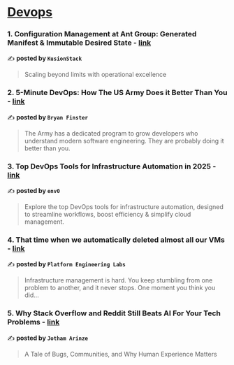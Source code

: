 
<h1><a href=https://medium.com/tag/devops/recommended target="_blank" rel="noopener noreferrer">Devops</a></h1>
<h3>1. Configuration Management at Ant Group: Generated Manifest & Immutable Desired State - <a href="https://medium.com/@kusionstack/configuration-management-at-ant-group-generated-manifest-immutable-desired-state-3c50e363a3fb" target="_blank" rel="noopener noreferrer">link</a></h3>

✍️ **posted by `KusionStack`**

<blockquote>Scaling beyond limits with operational excellence</blockquote>

<h3>2. 5-Minute DevOps: How The US Army Does it Better Than You - <a href="https://medium.com/@bdfinst/5-minute-devops-how-the-us-army-does-it-better-than-you-67797addbdf7" target="_blank" rel="noopener noreferrer">link</a></h3>

✍️ **posted by `Bryan Finster`**

<blockquote>The Army has a dedicated program to grow developers who understand modern software engineering. They are probably doing it better than you.</blockquote>

<h3>3. Top DevOps Tools for Infrastructure Automation in 2025 - <a href="https://medium.com/env0/top-devops-tools-for-infrastructure-automation-in-2025-cae2288e8314" target="_blank" rel="noopener noreferrer">link</a></h3>

✍️ **posted by `env0`**

<blockquote>Explore the top DevOps tools for infrastructure automation, designed to streamline workflows, boost efficiency & simplify cloud management.</blockquote>

<h3>4. That time when we automatically deleted almost all our VMs - <a href="https://medium.com/platform-engineering-labs/that-time-when-we-automatically-deleted-almost-all-our-vms-e960422557c9" target="_blank" rel="noopener noreferrer">link</a></h3>

✍️ **posted by `Platform Engineering Labs`**

<blockquote>Infrastructure management is hard. You keep stumbling from one problem to another, and it never stops. One moment you think you did…</blockquote>

<h3>5. Why Stack Overflow and Reddit Still Beats AI For Your Tech Problems - <a href="https://medium.com/@DevOpsTrenches/why-stack-overflow-and-reddit-still-beats-ai-for-your-tech-problems-b61f5bb41d6d" target="_blank" rel="noopener noreferrer">link</a></h3>

✍️ **posted by `Jotham Arinze`**

<blockquote>A Tale of Bugs, Communities, and Why Human Experience Matters</blockquote>

